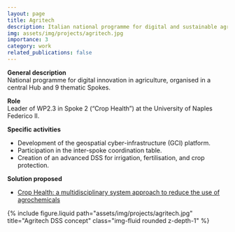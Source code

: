 ```yaml
---
layout: page
title: Agritech
description: Italian national programme for digital and sustainable agriculture.
img: assets/img/projects/agritech.jpg
importance: 3
category: work
related_publications: false
---
```


**General description**  
National programme for digital innovation in agriculture, organised in a central Hub and 9 thematic Spokes.

**Role**  
Leader of WP2.3 in Spoke 2 (“Crop Health”) at the University of Naples Federico II.

**Specific activities**  
- Development of the geospatial cyber-infrastructure (GCI) platform.  
- Participation in the inter-spoke coordination table.  
- Creation of an advanced DSS for irrigation, fertilisation, and crop protection.

**Solution proposed**
- [Crop Health: a multidisciplinary system approach to reduce the use of agrochemicals](https://repo.agritechcenter.it/spoke-2/entry/5188/?_gl=1*rkgb4p*_ga*NTE4MjUyNDk4LjE3NTkzMDg1MTA.*_ga_WQWZ42XXPJ*czE3NjEyMTEyMzQkbzIkZzAkdDE3NjEyMTEyMzQkajYwJGwwJGgw)


<div class="row">
  <div class="col-sm mt-3 mt-md-0">
    {% include figure.liquid path="assets/img/projects/agritech.jpg" title="Agritech DSS concept" class="img-fluid rounded z-depth-1" %}
  </div>
</div>